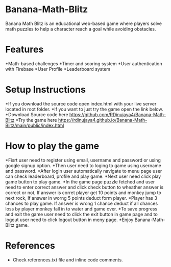 # Banana-Math-Blitz
Banana Math Blitz is an educational web-based game where players solve math puzzles to help a character reach a goal while avoiding obstacles.

# Features
*Math-based challenges
*Timer and scoring system
*User authentication with Firebase
*User Profile
*Leaderboard system

# Setup Instructions
*If you download the source code open index.html with your live server located in root folder.
*If you want to just try the game open the link below.
*Download Source code here https://github.com/RDinujaya4/Banana-Math-Blitz
*Try the game here https://rdinujaya4.github.io/Banana-Math-Blitz/main/public/index.html

# How to play the game
*Fisrt user need to register using email, username and password or using google signup option.
*Then user need to loging to game using username and password.
*After login user automatically navigate to menu page user can check leaderboard, profile and play game.
*Next user need click play game button to play game.
*In the game page puzzle fetched and user need to enter correct answer and click check button to wheather answer is correct or not, If answer is corret player get 10 points and monkey jump to next rock, If answer in worng 5 points deduct form player.
*Player has 3 chances to play game. If answer is wrong 1 chance deduct if all chances loss by player monkey fall in to water and game over.
*To save progress and exit the game user need to click the exit button in game page and to logout user need to click logout button in meny page.
*Enjoy Banana-Math-Blitz game.

# References
* Check references.txt file and inline code comments.
